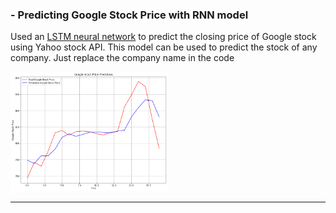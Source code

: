 ### - Predicting Google Stock Price with RNN model

Used an [LSTM neural network](http://colah.github.io/posts/2015-08-Understanding-LSTMs/) to predict the closing price of Google stock using Yahoo stock API. This model can be used to predict the stock of any company. Just replace the company name in the code

<img src="/stockPricePrediction.jpg" width="50%"/>


---

